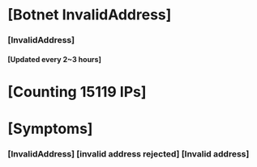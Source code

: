 # [Botnet InvalidAddress]
### [InvalidAddress]
#### [Updated every 2~3 hours]

# [Counting 15119 IPs]

# [Symptoms] 

###   [InvalidAddress] [invalid address rejected] [Invalid address]
